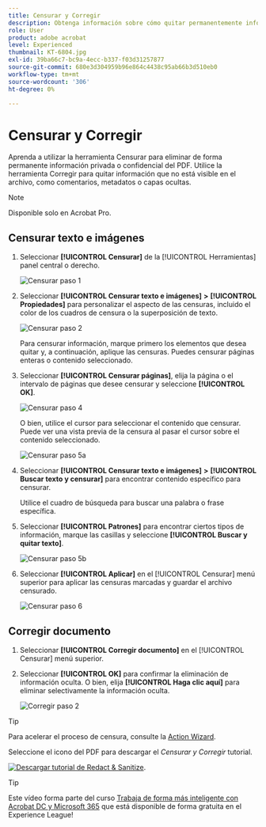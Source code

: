 ```yaml
---
title: Censurar y Corregir
description: Obtenga información sobre cómo quitar permanentemente información privada o confidencial del PDF
role: User
product: adobe acrobat
level: Experienced
thumbnail: KT-6804.jpg
exl-id: 39ba66c7-bc9a-4ecc-b337-f03d31257877
source-git-commit: 680e3d304959b96e864c4438c95ab66b3d510eb0
workflow-type: tm+mt
source-wordcount: '306'
ht-degree: 0%

---
```


# Censurar y Corregir

Aprenda a utilizar la herramienta Censurar para eliminar de forma permanente información privada o confidencial del PDF. Utilice la herramienta Corregir para quitar información que no está visible en el archivo, como comentarios, metadatos o capas ocultas.

>[!NOTE]
>
>Disponible solo en Acrobat Pro.

## Censurar texto e imágenes

1. Seleccionar **[!UICONTROL Censurar]** de la [!UICONTROL Herramientas] panel central o derecho.

   ![Censurar paso 1](../assets/Redact_1.png)

1. Seleccionar **[!UICONTROL Censurar texto e imágenes]** **>** **[!UICONTROL Propiedades]** para personalizar el aspecto de las censuras, incluido el color de los cuadros de censura o la superposición de texto.

   ![Censurar paso 2](../assets/Redact_2.png)

   Para censurar información, marque primero los elementos que desea quitar y, a continuación, aplique las censuras. Puedes censurar páginas enteras o contenido seleccionado.

1. Seleccionar **[!UICONTROL Censurar páginas]**, elija la página o el intervalo de páginas que desee censurar y seleccione **[!UICONTROL OK]**.

   ![Censurar paso 4](../assets/Redact_3.png)

   O bien, utilice el cursor para seleccionar el contenido que censurar. Puede ver una vista previa de la censura al pasar el cursor sobre el contenido seleccionado.

   ![Censurar paso 5a](../assets/Redact_4.png)

1. Seleccionar **[!UICONTROL Censurar texto e imágenes]** **>** **[!UICONTROL Buscar texto y censurar]** para encontrar contenido específico para censurar.

   Utilice el cuadro de búsqueda para buscar una palabra o frase específica.

1. Seleccionar **[!UICONTROL Patrones]** para encontrar ciertos tipos de información, marque las casillas y seleccione **[!UICONTROL Buscar y quitar texto]**.

   ![Censurar paso 5b](../assets/Redact_5.png)

1. Seleccionar **[!UICONTROL Aplicar]** en el [!UICONTROL Censurar] menú superior para aplicar las censuras marcadas y guardar el archivo censurado.

   ![Censurar paso 6](../assets/Redact_6.png)

## Corregir documento

1. Seleccionar **[!UICONTROL Corregir documento]** en el [!UICONTROL Censurar] menú superior.

1. Seleccionar **[!UICONTROL OK]** para confirmar la eliminación de información oculta. O bien, elija **[!UICONTROL Haga clic aquí]** para eliminar selectivamente la información oculta.

   ![Corregir paso 2](../assets/Redact_7.png)

>[!TIP]
>
>Para acelerar el proceso de censura, consulte la [Action Wizard](../advanced-tasks/action.md).

Seleccione el icono del PDF para descargar el *Censurar y Corregir* tutorial.

[![Descargar tutorial de Redact &amp; Sanitize](../assets/acrobat_PDF_96.png)](../assets/AcrobatDCRedact.pdf).

>[!TIP]
>
>Este vídeo forma parte del curso [Trabaja de forma más inteligente con Acrobat DC y Microsoft 365](https://experienceleague.adobe.com/?recommended=Acrobat-U-1-2021.microsoft365) que está disponible de forma gratuita en el Experience League!
